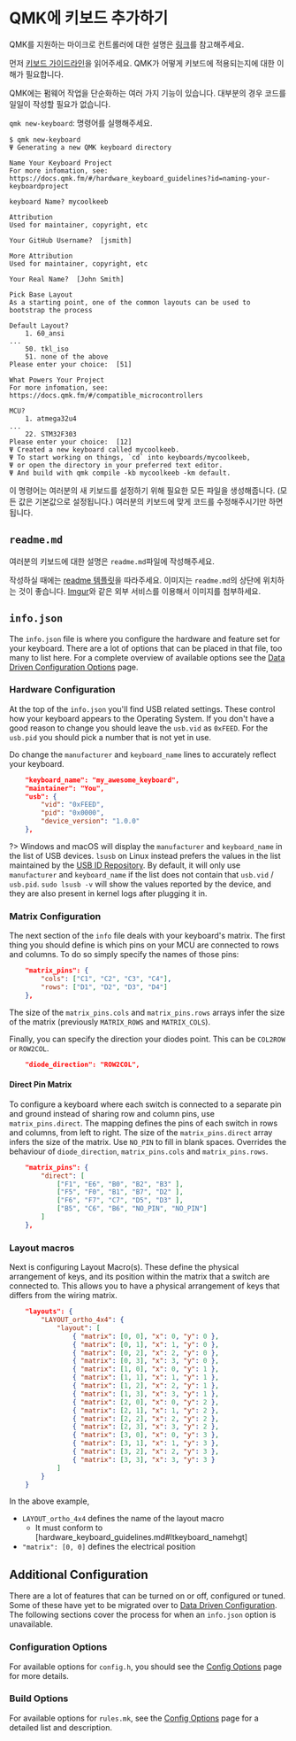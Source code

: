 # QMK에 키보드 추가하기

QMK를 지원하는 마이크로 컨트롤러에 대한 설명은 [링크](compatible_microcontrollers.md)를 참고해주세요. 

먼저 [키보드 가이드라인](hardware_keyboard_guidelines.md)을 읽어주세요. QMK가 어떻게 키보드에 적용되는지에 대한 이해가 필요합니다.


QMK에는 펌웨어 작업을 단순화하는 여러 가지 기능이 있습니다. 대부분의 경우 코드를 일일이 작성할 필요가 없습니다.

`qmk new-keyboard`: 명령어를 실행해주세요.


```
$ qmk new-keyboard
Ψ Generating a new QMK keyboard directory

Name Your Keyboard Project
For more infomation, see:
https://docs.qmk.fm/#/hardware_keyboard_guidelines?id=naming-your-keyboardproject

keyboard Name? mycoolkeeb

Attribution
Used for maintainer, copyright, etc

Your GitHub Username?  [jsmith] 

More Attribution
Used for maintainer, copyright, etc

Your Real Name?  [John Smith] 

Pick Base Layout
As a starting point, one of the common layouts can be used to bootstrap the process

Default Layout? 
	1. 60_ansi
...
	50. tkl_iso
	51. none of the above
Please enter your choice:  [51] 

What Powers Your Project
For more infomation, see:
https://docs.qmk.fm/#/compatible_microcontrollers

MCU? 
	1. atmega32u4
...
	22. STM32F303
Please enter your choice:  [12]
Ψ Created a new keyboard called mycoolkeeb.
Ψ To start working on things, `cd` into keyboards/mycoolkeeb,
Ψ or open the directory in your preferred text editor.
Ψ And build with qmk compile -kb mycoolkeeb -km default.
```

이 명령어는 여러분의 새 키보드를 설정하기 위해 필요한 모든 파일을 생성해줍니다. (모든 값은 기본값으로 설정됩니다.) 여러분의 키보드에 맞게 코드를 수정해주시기만 하면 됩니다.


## `readme.md`
여러분의 키보드에 대한 설명은 `readme.md`파일에 작성해주세요.

작성하실 때에는 [readme 템플릿](documentation_templates.md#keyboard-readmemd-template)을 따라주세요. 이미지는 `readme.md`의 상단에 위치하는 것이 좋습니다. [Imgur](https://imgur.com)와 같은 외부 서비스를 이용해서 이미지를 첨부하세요.

## `info.json`

The `info.json` file is where you configure the hardware and feature set for your keyboard. There are a lot of options that can be placed in that file, too many to list here. For a complete overview of available options see the [Data Driven Configuration Options](reference_info_json.md) page.

### Hardware Configuration

At the top of the `info.json` you'll find USB related settings. These control how your keyboard appears to the Operating System. If you don't have a good reason to change you should leave the `usb.vid` as `0xFEED`. For the `usb.pid` you should pick a number that is not yet in use.

Do change the `manufacturer` and `keyboard_name` lines to accurately reflect your keyboard.

```json
    "keyboard_name": "my_awesome_keyboard",
    "maintainer": "You",
    "usb": {
        "vid": "0xFEED",
        "pid": "0x0000",
        "device_version": "1.0.0"
    },
```

?> Windows and macOS will display the `manufacturer` and `keyboard_name` in the list of USB devices. `lsusb` on Linux instead prefers the values in the list maintained by the [USB ID Repository](http://www.linux-usb.org/usb-ids.html). By default, it will only use `manufacturer` and `keyboard_name` if the list does not contain that `usb.vid` / `usb.pid`. `sudo lsusb -v` will show the values reported by the device, and they are also present in kernel logs after plugging it in.


### Matrix Configuration

The next section of the `info` file deals with your keyboard's matrix. The first thing you should define is which pins on your MCU are connected to rows and columns. To do so simply specify the names of those pins:

```json
    "matrix_pins": {
        "cols": ["C1", "C2", "C3", "C4"],
        "rows": ["D1", "D2", "D3", "D4"]
    },
```

The size of the `matrix_pins.cols` and `matrix_pins.rows` arrays infer the size of the matrix (previously `MATRIX_ROWS` and `MATRIX_COLS`). 

Finally, you can specify the direction your diodes point. This can be `COL2ROW` or `ROW2COL`.

```json
    "diode_direction": "ROW2COL",
```

#### Direct Pin Matrix
To configure a keyboard where each switch is connected to a separate pin and ground instead of sharing row and column pins, use `matrix_pins.direct`. The mapping defines the pins of each switch in rows and columns, from left to right. The size of the `matrix_pins.direct` array infers the size of the matrix. Use `NO_PIN` to fill in blank spaces. Overrides the behaviour of `diode_direction`, `matrix_pins.cols` and `matrix_pins.rows`.

```json
    "matrix_pins": {
        "direct": [
            ["F1", "E6", "B0", "B2", "B3" ],
            ["F5", "F0", "B1", "B7", "D2" ],
            ["F6", "F7", "C7", "D5", "D3" ],
            ["B5", "C6", "B6", "NO_PIN", "NO_PIN"]
        ]
    },
```

### Layout macros

Next is configuring Layout Macro(s). These define the physical arrangement of keys, and its position within the matrix that a switch are connected to. This allows you to have a physical arrangement of keys that differs from the wiring matrix.

```json
    "layouts": {
        "LAYOUT_ortho_4x4": {
            "layout": [
                { "matrix": [0, 0], "x": 0, "y": 0 },
                { "matrix": [0, 1], "x": 1, "y": 0 },
                { "matrix": [0, 2], "x": 2, "y": 0 },
                { "matrix": [0, 3], "x": 3, "y": 0 },
                { "matrix": [1, 0], "x": 0, "y": 1 },
                { "matrix": [1, 1], "x": 1, "y": 1 },
                { "matrix": [1, 2], "x": 2, "y": 1 },
                { "matrix": [1, 3], "x": 3, "y": 1 },
                { "matrix": [2, 0], "x": 0, "y": 2 },
                { "matrix": [2, 1], "x": 1, "y": 2 },
                { "matrix": [2, 2], "x": 2, "y": 2 },
                { "matrix": [2, 3], "x": 3, "y": 2 },
                { "matrix": [3, 0], "x": 0, "y": 3 },
                { "matrix": [3, 1], "x": 1, "y": 3 },
                { "matrix": [3, 2], "x": 2, "y": 3 },
                { "matrix": [3, 3], "x": 3, "y": 3 }
            ]
        }
    }

```

In the above example, 

* `LAYOUT_ortho_4x4` defines the name of the layout macro
  * It must conform to [hardware_keyboard_guidelines.md#ltkeyboard_namehgt]
* `"matrix": [0, 0]` defines the electrical position

## Additional Configuration

There are a lot of features that can be turned on or off, configured or tuned. Some of these have yet to be migrated over to [Data Driven Configuration](data_driven_config.md). The following sections cover the process for when an `info.json` option is unavailable.

### Configuration Options

For available options for `config.h`, you should see the [Config Options](config_options.md) page for more details.

### Build Options

For available options for `rules.mk`, see the [Config Options](config_options.md#feature-options) page for a detailed list and description.
